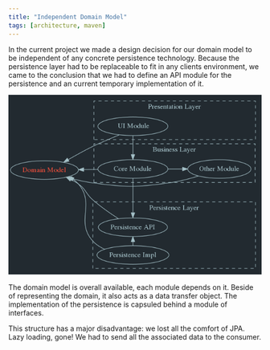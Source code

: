 ```yaml
---
title: "Independent Domain Model"
tags: [architecture, maven]
---
```


In the current project we made a design decision for our domain model to be independent of any concrete persistence technology. Because the persistence layer had to be replaceable to fit in any clients environment, we came to the conclusion that we had to define an API module for the persistence and an current temporary implementation of it.

![independent domain model](/images/blog/independent-domain-model.png)

The domain model is overall available, each module depends on it. Beside of representing the domain, it also acts as a data transfer object. The implementation of the persistence is capsuled behind a module of interfaces.

This structure has a major disadvantage: we lost all the comfort of JPA. Lazy loading, gone! We had to send all the associated data to the consumer.
